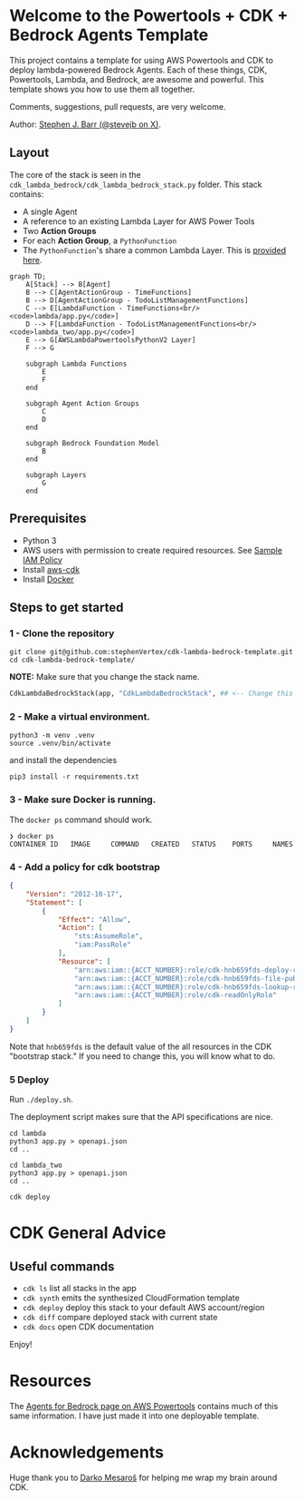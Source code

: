 
# Welcome to the Powertools + CDK + Bedrock Agents Template

This project contains a template for using AWS Powertools and CDK to deploy lambda-powered Bedrock Agents.
Each of these things, CDK, Powertools, Lambda, and Bedrock, are awesome and powerful.
This template shows you how to use them all together.

Comments, suggestions, pull requests, are very welcome.

Author: [Stephen J. Barr (@stevejb on X)](https://x.com/stevejb).

## Layout

The core of the stack is seen in the `cdk_lambda_bedrock/cdk_lambda_bedrock_stack.py` folder.
This stack contains:

+ A single Agent
+ A reference to an existing Lambda Layer for AWS Power Tools
+ Two **Action Groups** 
+ For each **Action Group**, a `PythonFunction`
+ The `PythonFunction`'s share a common Lambda Layer. 
This is [provided here](https://docs.powertools.aws.dev/lambda/python/latest/#lambda-layer).

``` mermaid
graph TD;
    A[Stack] --> B[Agent]
    B --> C[AgentActionGroup - TimeFunctions]
    B --> D[AgentActionGroup - TodoListManagementFunctions]
    C --> E[LambdaFunction - TimeFunctions<br/><code>lambda/app.py</code>]
    D --> F[LambdaFunction - TodoListManagementFunctions<br/><code>lambda_two/app.py</code>]
    E --> G[AWSLambdaPowertoolsPythonV2 Layer]
    F --> G

    subgraph Lambda Functions
        E
        F
    end

    subgraph Agent Action Groups
        C
        D
    end

    subgraph Bedrock Foundation Model
        B
    end

    subgraph Layers
        G
    end
```

## Prerequisites

- Python 3
- AWS users with permission to create required resources. See [Sample IAM Policy](./sample_iam_policy.json)
- Install [aws-cdk]( https://github.com/aws/aws-cdk)
- Install [Docker](https://www.docker.com/)

## Steps to get started

### 1 - Clone the repository

``` shell
git clone git@github.com:stephenVertex/cdk-lambda-bedrock-template.git
cd cdk-lambda-bedrock-template/
```
**NOTE:** Make sure that you change the stack name.

``` python
CdkLambdaBedrockStack(app, "CdkLambdaBedrockStack", ## <-- Change this to your desired stack name
```

### 2 - Make a virtual environment. 

``` shell
python3 -m venv .venv
source .venv/bin/activate
```
and install the dependencies

``` shell
pip3 install -r requirements.txt
```

### 3 -  Make sure Docker is running. 

The `docker ps` command should work.

``` shell
❯ docker ps
CONTAINER ID   IMAGE     COMMAND   CREATED   STATUS    PORTS     NAMES
```

### 4 - Add a policy for cdk bootstrap

``` json
{
    "Version": "2012-10-17",
    "Statement": [
        {
            "Effect": "Allow",
            "Action": [
                "sts:AssumeRole",
                "iam:PassRole"
            ],
            "Resource": [
                "arn:aws:iam::{ACCT_NUMBER}:role/cdk-hnb659fds-deploy-role-*",
                "arn:aws:iam::{ACCT_NUMBER}:role/cdk-hnb659fds-file-publishing-*",
                "arn:aws:iam::{ACCT_NUMBER}:role/cdk-hnb659fds-lookup-role-*",
                "arn:aws:iam::{ACCT_NUMBER}:role/cdk-readOnlyRole"
            ]
        }
    ]
}
```
Note that `hnb659fds` is the default value of the all resources in the CDK "bootstrap stack."
If you need to change this, you will know what to do.

### 5 Deploy

Run `./deploy.sh`.

The deployment script makes sure that the API specifications are nice.

``` shell
cd lambda
python3 app.py > openapi.json
cd ..

cd lambda_two
python3 app.py > openapi.json
cd ..

cdk deploy

```

# CDK General Advice
## Useful commands

 * `cdk ls`          list all stacks in the app
 * `cdk synth`       emits the synthesized CloudFormation template
 * `cdk deploy`      deploy this stack to your default AWS account/region
 * `cdk diff`        compare deployed stack with current state
 * `cdk docs`        open CDK documentation

Enjoy!

# Resources

The [Agents for Bedrock page on AWS Powertools](https://docs.powertools.aws.dev/lambda/python/latest/core/event_handler/bedrock_agents/)
contains much of this same information. I have just made it into one deployable template.

# Acknowledgements

Huge thank you to [Darko Mesaroš](https://x.com/darkosubotica) for helping me wrap my brain around CDK.

